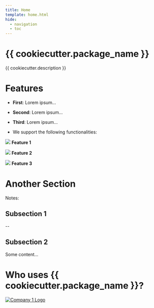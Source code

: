 ```yaml
---
title: Home
template: home.html
hide:
  - navigation
  - toc 
---
```


<div markdown="1" class="mdx-what-is mdx-wrapper">

# {{ cookiecutter.package_name }}

{{ cookiecutter.description }}
</div>

 
<div markdown="1" class="mdx-features">
<div markdown="1" class="mdx-wrapper">

# Features
  
* **First**: Lorem ipsum...
 
* **Second**: Lorem ipsum...

* **Third**: Lorem ipsum...

* We support the following functionalities:
    
<div markdown="1" class="mdx-features__icons">

![](assets/feature-one.svg)
**Feature 1**

![](assets/feature-two.svg)
**Feature 2**

![](assets/feature-three.svg)
**Feature 3**

</div>

</div>
</div>

<div markdown="1" class="mdx-tutorials mdx-wrapper">
     
# Another Section

Notes:

## Subsection 1

--

## Subsection 2

Some content...

</div>

<div markdown="1" class="mdx-who-uses"> 
<div markdown="1" class="mdx-wrapper">
 
# Who uses {{ cookiecutter.package_name }}?

<div markdown="1" class="mdx-companies">

[![Company 1 Logo](assets/company1.png)](https://www.companyone.com/)


</div>
</div>
</div>
